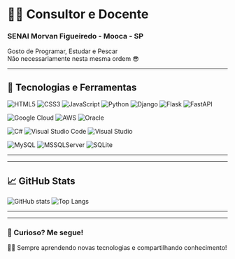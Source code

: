 # 👨‍🏫 Consultor e Docente
### SENAI Morvan Figueiredo - Mooca - SP

Gosto de Programar, Estudar e Pescar  
Não necessariamente nesta mesma ordem 😎

---

## 🚀 Tecnologias e Ferramentas

![HTML5](https://img.shields.io/badge/HTML5-E34F26?style=for-the-badge&logo=html5&logoColor=white)
![CSS3](https://img.shields.io/badge/CSS3-1572B6?style=for-the-badge&logo=css3&logoColor=white)
![JavaScript](https://img.shields.io/badge/JavaScript-F7DF1E?style=for-the-badge&logo=javascript&logoColor=black)
![Python](https://img.shields.io/badge/Python-3776AB?style=for-the-badge&logo=python&logoColor=white)
![Django](https://img.shields.io/badge/Django-092E20?style=for-the-badge&logo=django&logoColor=white)
![Flask](https://img.shields.io/badge/Flask-000000?style=for-the-badge&logo=flask&logoColor=white)
![FastAPI](https://img.shields.io/badge/FastAPI-009688?style=for-the-badge&logo=fastapi&logoColor=white)

![Google Cloud](https://img.shields.io/badge/Google_Cloud-4285F4?style=for-the-badge&logo=googlecloud&logoColor=white)
![AWS](https://img.shields.io/badge/AWS-232F3E?style=for-the-badge&logo=amazon-aws&logoColor=white)
![Oracle](https://img.shields.io/badge/Oracle-F80000?style=for-the-badge&logo=oracle&logoColor=white)

![C#](https://img.shields.io/badge/C%23-239120?style=for-the-badge&logo=c-sharp&logoColor=white)
![Visual Studio Code](https://img.shields.io/badge/VS_Code-007ACC?style=for-the-badge&logo=visual-studio-code&logoColor=white)
![Visual Studio](https://img.shields.io/badge/Visual_Studio-5C2D91?style=for-the-badge&logo=visual-studio&logoColor=white)

![MySQL](https://img.shields.io/badge/MySQL-4479A1?style=for-the-badge&logo=mysql&logoColor=white)
![MSSQLServer](https://img.shields.io/badge/Microsoft_SQL_Server-CC2927?style=for-the-badge&logo=microsoft-sql-server&logoColor=white)
![SQLite](https://img.shields.io/badge/SQLite-003B57?style=for-the-badge&logo=sqlite&logoColor=white)

---

---

## 📈 GitHub Stats

![GitHub stats](https://github-readme-stats.vercel.app/api?username=andersonfontes&show_icons=true&theme=radical)
![Top Langs](https://github-readme-stats.vercel.app/api/top-langs/?username=andersonfontes&layout=compact&theme=radical)

---

---

### 🌟 Curioso? Me segue! 

👨‍💻 Sempre aprendendo novas tecnologias e compartilhando conhecimento!
